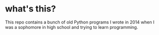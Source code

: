 # what's this?

This repo contains a bunch of old Python programs I wrote in 2014 when I was a sophomore in high school and trying to learn programming.
